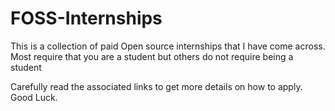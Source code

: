 # FOSS-Internships

This is a collection of paid Open source internships  that I have come across. Most require that you are a student but others do not require being a student

Carefully read the associated links to get more details on how to apply. Good Luck.


